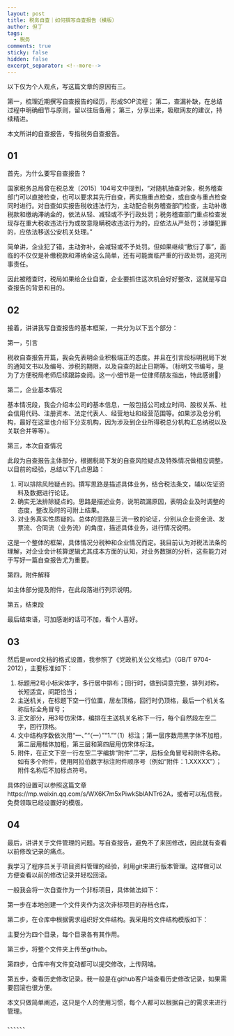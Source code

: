 ```yaml
---
layout: post
title: 税务自查｜如何撰写自查报告（模版）
author: 但丁
tags:
  - 税务
comments: true
sticky: false
hidden: false
excerpt_separator: <!--more-->
---
```

以下仅为个人观点，写这篇文章的原因有三。

第一，梳理近期撰写自查报告的经历，形成SOP流程； 
第二，查漏补缺，在总结过程中明确细节与原则，留以往后备用； 
第三，分享出来，吸取网友的建议，持续精进。 

本文所讲的自查报告，专指税务自查报告。

<!--more-->
## 01

首先，为什么要写自查报告？

国家税务总局曾在税总发〔2015〕104号文中提到，“对随机抽查对象，税务稽查部门可以直接检查，也可以要求其先行自查，再实施重点检查，或自查与重点检查同时进行。对自查如实报告税收违法行为，主动配合税务稽查部门检查，主动补缴税款和缴纳滞纳金的，依法从轻、减轻或不予行政处罚；税务稽查部门重点检查发现存在重大税收违法行为或故意隐瞒税收违法行为的，应依法从严处罚；涉嫌犯罪的，应依法移送公安机关处理。”

简单讲，企业犯了错，主动弥补，会减轻或不予处罚。但如果继续“敷衍了事”，面临的不仅仅是补缴税款和滞纳金这么简单，还有可能面临严重的行政处罚，追究刑事责任。

因此被稽查时，税局如果给企业自查，企业要抓住这次机会好好整改，这就是写自查报告的背景和目的。

## 02

接着，讲讲我写自查报告的基本框架，一共分为以下五个部分：

第一，引言

税收自查报告开篇，我会先表明企业积极端正的态度。并且在引言段标明税局下发的通知文书以及编号、涉税的期限，以及自查的起止日期等。（标明文书编号，是为了方便税局老师后续跟踪查阅。这一小细节是一位律师朋友指出，特此感谢🙏）

第二，企业基本情况

基本情况段，我会介绍本公司的基本信息，一般包括公司成立时间、股权关系、社会信用代码、注册资本、法定代表人、经营地址和经营范围等。如果涉及总分机构，最好在这里也介绍下分支机构，因为涉及到企业所得税总分机构汇总纳税以及关联合并等等）。

第三，本次自查情况

此段为自查报告主体部分，根据税局下发的自查风险疑点及特殊情况做相应调整。以目前的经验，总结以下几点思路：

1. 可以排除风险疑点的。撰写思路是描述具体业务，结合税法条文，辅以佐证资料及数据进行论证。
2. 确实无法排除疑点的。思路是描述业务，说明疏漏原因，表明企业及时调整的态度，整改及时的可附上结果。
3. 对业务真实性质疑的。总体的思路是三流一致的论证，分别从企业资金流、发票流、合同流（业务流）的角度，描述具体业务，进行情况说明。

这是一个整体的框架，具体情况分税种和企业情况而定。我目前认为对税法法条的理解，对企业会计核算逻辑尤其成本方面的认知，对业务数据的分析，这些能力对于写好一篇自查报告尤为重要。

第四，附件解释

如主体部分提及附件，在此段落进行列示说明。

第五，结束段

最后结束语，可加感谢的话可不加，看个人喜好。

## 03

然后是word文档的格式设置，我参照了《党政机关公文格式》（GB/T 9704-2012），主要标准如下：

1. 标题用2号小标宋体字，多行居中排布；回行时，做到词意完整，排列对称，长短适宜，间距恰当；
2. 主送机关，在标题下空一行位置，居左顶格，回行时仍顶格，最后一个机关名称后标全角冒号；
3. 正文部分，用3号仿宋体，编排在主送机关名称下一行，每个自然段左空二字，回行顶格。
4. 文中结构序数依次用“一、”“（一）”“1.”“（1）标注；第一层序数用黑字体不加粗，第二层用楷体加粗，第三层和第四层用仿宋体标注。
5. 附件，在正文下空一行左空二字编排“附件”二字，后标全角冒号和附件名称。如有多个附件，使用阿拉伯数字标注附件顺序号（例如“附件：1.XXXXX”）；附件名称后不加标点符号。

具体的设置可以参照这篇文章https://mp.weixin.qq.com/s/WX6K7m5xPiwkSblANTr62A，或者可以私信我，免费领取已经设置好的模版。



## 04

最后，讲讲关于文件管理的问题。写自查报告，避免不了来回修改，因此就有查看以前修改记录的痛点。

我学习了程序员关于项目资料管理的经验，利用git来进行版本管理。这样做可以方便查看以前的修改记录并轻松回滚。

一般我会将一次自查作为一个非标项目，具体做法如下：

第一步在本地创建一个文件夹作为这次非标项目的存档仓库，

第二步，在仓库中根据需求组织好文件结构。我采用的文件结构模版如下：


主要分为四个目录，每个目录各有其作用。

第三步，将整个文件夹上传至github。

第四步，仓库中有文件变动都可以提交修改，上传网端。

第五步，查看历史修改记录。我一般是在github客户端查看历史修改记录，如果需要回滚也很方便。



本文只做简单阐述，这只是个人的使用习惯，每个人都可以根据自己的需求来进行管理。

、、、、、、






